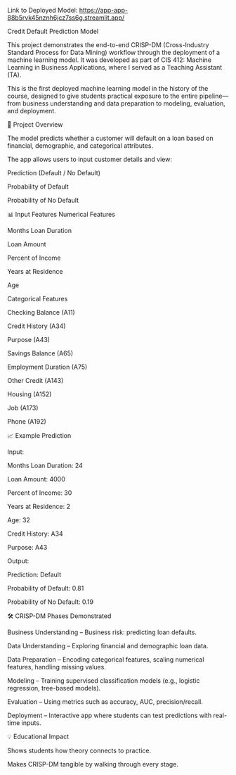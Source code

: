 Link to Deployed Model: https://app-app-88b5rvk45nznh6jcz7ss6g.streamlit.app/ 


Credit Default Prediction Model

This project demonstrates the end-to-end CRISP-DM (Cross-Industry Standard Process for Data Mining) workflow through the deployment of a machine learning model. It was developed as part of CIS 412: Machine Learning in Business Applications, where I served as a Teaching Assistant (TA).

This is the first deployed machine learning model in the history of the course, designed to give students practical exposure to the entire pipeline—from business understanding and data preparation to modeling, evaluation, and deployment.

🚀 Project Overview

The model predicts whether a customer will default on a loan based on financial, demographic, and categorical attributes.

The app allows users to input customer details and view:

Prediction (Default / No Default)

Probability of Default

Probability of No Default

📊 Input Features
Numerical Features

Months Loan Duration

Loan Amount

Percent of Income

Years at Residence

Age

Categorical Features

Checking Balance (A11)

Credit History (A34)

Purpose (A43)

Savings Balance (A65)

Employment Duration (A75)

Other Credit (A143)

Housing (A152)

Job (A173)

Phone (A192)

📈 Example Prediction

Input:

Months Loan Duration: 24

Loan Amount: 4000

Percent of Income: 30

Years at Residence: 2

Age: 32

Credit History: A34

Purpose: A43

Output:

Prediction: Default

Probability of Default: 0.81

Probability of No Default: 0.19

🛠️ CRISP-DM Phases Demonstrated

Business Understanding – Business risk: predicting loan defaults.

Data Understanding – Exploring financial and demographic loan data.

Data Preparation – Encoding categorical features, scaling numerical features, handling missing values.

Modeling – Training supervised classification models (e.g., logistic regression, tree-based models).

Evaluation – Using metrics such as accuracy, AUC, precision/recall.

Deployment – Interactive app where students can test predictions with real-time inputs.

💡 Educational Impact

Shows students how theory connects to practice.

Makes CRISP-DM tangible by walking through every stage.

